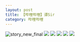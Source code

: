 ```yaml
---
layout: post
title: 【哔哩哔哩】谭Sir
category: 哔哩哔哩
---
```

![story_new_final](http://sfwz6si9l.hd-bkt.clouddn.com/img/story_new_final_0322.png)
![](http://sfwz1kj5p.hd-bkt.clouddn.com/img/tan-220514-1.png)
![](http://sfwz1kj5p.hd-bkt.clouddn.com/img/tan-220514-2.png)
![](http://sfwz1kj5p.hd-bkt.clouddn.com/img/tan-220514-3.png)
![](http://sfwz1kj5p.hd-bkt.clouddn.com/img/tan-220514-4.png)
![](http://sfwz1kj5p.hd-bkt.clouddn.com/img/tan-220514-5.png)
  




